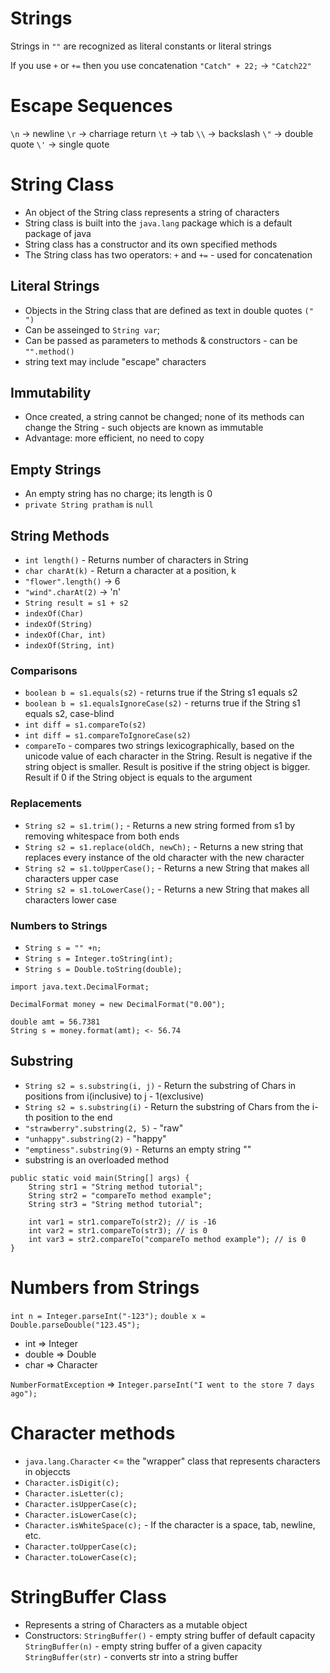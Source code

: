 # Strings

Strings in `""` are recognized as literal constants or literal strings

If you use `+` or `+=` then you use concatenation
`"Catch" + 22;` -> `"Catch22"`

# Escape Sequences

`\n` -> newline
`\r` -> charriage return
`\t` -> tab
`\\` -> backslash
`\"` -> double quote
`\'` -> single quote

# String Class

- An object of the String class represents a string of characters
- String class is built into the `java.lang` package which is a default package of java
- String class has a constructor and its own specified methods
- The String class has two operators: `+` and `+=` - used for concatenation

## Literal Strings

- Objects in the String class that are defined as text in double quotes `(" ")`
- Can be asseinged to `String var`;
- Can be passed as parameters to methods & constructors - can be `"".method()`
- string text may include "escape" characters

## Immutability

- Once created, a string cannot be changed; none of its methods can change the String - such objects are known as immutable
- Advantage: more efficient, no need to copy

## Empty Strings

- An empty string has no charge; its length is 0
- `private String pratham` is `null`

## String Methods

- `int length()` - Returns number of characters in String
- `char charAt(k)` - Return a character at a position, k
- `"flower".length()` -> 6
- `"wind".charAt(2)` -> 'n'
- `String result = s1 + s2`
- `indexOf(Char)`
- `indexOf(String)`
- `indexOf(Char, int)`
- `indexOf(String, int)`

### Comparisons

- `boolean b = s1.equals(s2)` - returns true if the String s1 equals s2
- `boolean b = s1.equalsIgnoreCase(s2)` - returns true if the String s1 equals s2, case-blind
- `int diff = s1.compareTo(s2)`
- `int diff = s1.compareToIgnoreCase(s2)`
- `compareTo` - compares two strings lexicographically, based on the unicode value of each character in the String. Result is negative if the string object is smaller. Result is positive if the string object is bigger. Result if 0 if the String object is equals to the argument

### Replacements

- `String s2 = s1.trim();` - Returns a new string formed from s1 by removing whitespace from both ends
- `String s2 = s1.replace(oldCh, newCh);` - Returns a new string that replaces every instance of the old character with the new character
- `String s2 = s1.toUpperCase();` - Returns a new String that makes all characters upper case
- `String s2 = s1.toLowerCase();` - Returns a new String that makes all characters lower case

### Numbers to Strings

- `String s = "" +n;`
- `String s = Integer.toString(int);`
- `String s = Double.toString(double);`

````
import java.text.DecimalFormat;

DecimalFormat money = new DecimalFormat("0.00");

double amt = 56.7381
String s = money.format(amt); <- 56.74
````
 
## Substring

- `String s2 = s.substring(i, j)` - Return the substring of Chars in positions from i(inclusive) to j - 1(exclusive)
- `String s2 = s.substring(i)` - Return the substring of Chars from the i-th position to the end
- `"strawberry".substring(2, 5)` - "raw"
- `"unhappy".substring(2)` - "happy"
- `"emptiness".substring(9)` - Returns an empty string ""
- substring is an overloaded method

````
public static void main(String[] args) {
	String str1 = "String method tutorial";
	String str2 = "compareTo method example";
	String str3 = "String method tutorial";

	int var1 = str1.compareTo(str2); // is -16
	int var2 = str1.compareTo(str3); // is 0
	int var3 = str2.compareTo("compareTo method example"); // is 0
}
````

# Numbers from Strings

`int n = Integer.parseInt("-123");`
`double x = Double.parseDouble("123.45");`

- int => Integer
- double => Double
- char => Character

`NumberFormatException` => `Integer.parseInt("I went to the store 7 days ago");`

# Character methods

- `java.lang.Character` <= the "wrapper" class that represents characters in objeccts
- `Character.isDigit(c);`
- `Character.isLetter(c);`
- `Character.isUpperCase(c);`
- `Character.isLowerCase(c);`
- `Character.isWhiteSpace(c);` - If the character is a space, tab, newline, etc.
- `Character.toUpperCase(c);`
- `Character.toLowerCase(c);`

# StringBuffer Class

- Represents a string of Characters as a mutable object
- Constructors:
`StringBuffer()` - empty string buffer of default capacity
`StringBuffer(n)` - empty string buffer of a given capacity
`StringBuffer(str)` - converts str into a string buffer